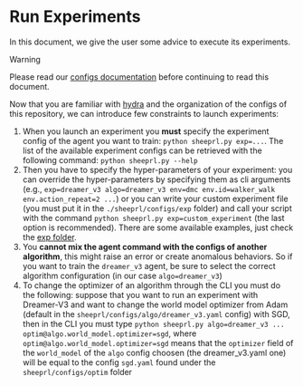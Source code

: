 # Run Experiments

In this document, we give the user some advice to execute its experiments.

> [!WARNING]
>
> Please read our [configs documentation](configs.md) before continuing to read this document.

Now that you are familiar with [hydra](https://hydra.cc/docs/intro/) and the organization of the configs of this repository, we can introduce few constraints to launch experiments:

1. When you launch an experiment you **must** specify the experiment config of the agent you want to train: `python sheeprl.py exp=...`. The list of the available experiment configs can be retrieved with the following command: `python sheeprl.py --help`
2. Then you have to specify the hyper-parameters of your experiment: you can override the hyper-parameters by specifying them as cli arguments (e.g., `exp=dreamer_v3 algo=dreamer_v3 env=dmc env.id=walker_walk env.action_repeat=2 ...`) or you can write your custom experiment file (you must put it in the `./sheeprl/configs/exp` folder) and call your script with the command `python sheeprl.py exp=custom_experiment` (the last option is recommended). There are some available examples, just check the [exp folder](../sheeprl/configs/exp/).
3. You **cannot mix the agent command with the configs of another algorithm**, this might raise an error or create anomalous behaviors. So if you want to train the `dreamer_v3` agent, be sure to select the correct algorithm configuration (in our case `algo=dreamer_v3`)
4. To change the optimizer of an algorithm through the CLI you must do the following: suppose that you want to run an experiment with Dreamer-V3 and want to change the world model optimizer from Adam (default in the `sheeprl/configs/algo/dreamer_v3.yaml` config) with SGD, then in the CLI you must type `python sheeprl.py algo=dreamer_v3 ... optim@algo.world_model.optimizer=sgd`, where `optim@algo.world_model.optimizer=sgd` means that the `optimizer` field of the `world_model` of the `algo` config choosen (the dreamer_v3.yaml one) will be equal to the config `sgd.yaml` found under the `sheeprl/configs/optim` folder 
